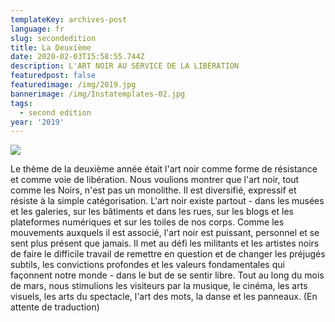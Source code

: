 ```yaml
---
templateKey: archives-post
language: fr
slug: secondedition
title: La Deuxième
date: 2020-02-03T15:58:55.744Z
description: L'ART NOIR AU SERVICE DE LA LIBÉRATION
featuredpost: false
featuredimage: /img/2019.jpg
bannerimage: /img/Instatemplates-02.jpg
tags:
  - second edition
year: '2019'
---
```



![](/img/2019.jpg)

Le thème de la deuxième  année était l'art noir comme forme de résistance et comme voie de libération. Nous voulions montrer que l'art noir, tout comme les Noirs, n'est pas un monolithe. Il est diversifié, expressif et résiste à la simple catégorisation. L'art noir existe partout - dans les musées et les galeries, sur les bâtiments et dans les rues, sur les blogs et les plateformes numériques et sur les toiles de nos corps. Comme les mouvements auxquels il est associé, l'art noir est puissant, personnel et se sent plus présent que jamais. Il met au défi les militants et les artistes noirs de faire le difficile travail de remettre en question et de changer les préjugés subtils, les convictions profondes et les valeurs fondamentales qui façonnent notre monde - dans le but de se sentir libre. Tout au long du mois de mars, nous stimulions les visiteurs par la musique, le cinéma, les arts visuels, les arts du spectacle, l'art des mots, la danse et les panneaux. (En attente de traduction)
